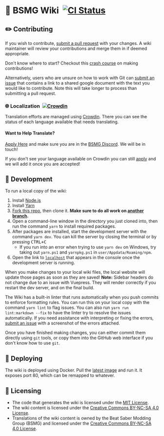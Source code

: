 # 📖 BSMG Wiki &nbsp;[![CI Status](https://github.com/bsmg/wiki/workflows/Wiki%20CI/badge.svg)](https://github.com/bsmg/wiki/actions)
## ✏️ Contributing
If you wish to contribute, [submit a pull request](https://github.com/bsmg/wiki/pulls) with your changes. A wiki maintainer will review your contributions and merge them in if deemed appropriate.  

Don't know where to start? Checkout this [crash course](https://docs.google.com/document/d/1r6IP6l3uo8rc__GxfLkpaToxheeXotdYaKEj3oWB2js/edit?usp=sharing) on making contributions!

Alternatively, users who are unsure on how to work with Git can [submit an issue](https://github.com/bsmg/wiki/issues) that contains a link to a shared google document with the text you would like to contribute. Note this will take longer to process than submitting a pull request.  

### 🌐 Localization &nbsp;[![Crowdin](https://badges.crowdin.net/bsmg-wiki/localized.svg)](https://crowdin.com/project/bsmg-wiki)
Translation efforts are managed using [Crowdin](https://crowdin.com/project/bsmg-wiki).
There you can see the status of each language available that needs translating. 

#### Want to Help Translate?  
[Apply Here](https://forms.gle/e3BqA3poMjESARe76) and make sure you are in the [BSMG Discord](https://discord.gg/beatsabermods). We will be in touch!

If you don't see your language available on Crowdin you can still [apply](https://forms.gle/e3BqA3poMjESARe76) and we will add it once you are accepted!

## 🧪 Development
To run a local copy of the wiki:
1. Install [Node.js](https://nodejs.org/en/download/)
2. Install [Yarn](https://yarnpkg.com/getting-started/install)
3. [Fork this repo](https://guides.github.com/activities/forking/), then clone it. **Make sure to do all work on [another branch](https://help.github.com/en/github/collaborating-with-issues-and-pull-requests/creating-and-deleting-branches-within-your-repository#creating-a-branch).**
4. Open a command-line window in the directory you just cloned into, then run the command `yarn` to install required packages.
5. After packages are installed, start the development server with the command `yarn dev`. You can kill the server by closing the terminal or by pressing <kbd>CTRL+C</kbd>
    * If you run into an error when trying to use `yarn dev` on Windows, try taking out `yarn.ps1` and `yarnpkg.ps1` in `user/Appdata/Roaming/npm`. 
6. Open the link to [`localhost`](http://localhost:8080/) that appears in the console once the development server is running.

When you make changes to your local wiki files, the local website will update those pages as soon as they are saved! **Note:** Sidebar headers do not change due to an issue with Vuepress. They will render correctly if you restart the dev server, and on the final build.

The Wiki has a built-in linter that runs automatically when you push commits to enforce formatting rules. You can run this on your local copy with the command `yarn lint` to flag issues. You can also run `yarn run lint:markdown --fix` to have the linter try to resolve the issues automatically. If you need assistance with interpreting or fixing the errors, [submit an issue](https://github.com/bsmg/wiki/issues) with a screenshot of the errors attached.

Once you have finished making changes, you can either commit them directly using `git` tools, or copy them into the GitHub web interface if you don't know how to use `git`.

## 🚀 Deploying
The wiki is deployed using Docker. Pull the [latest image](https://github.com/bsmg/wiki/packages/54581) and run it. It exposes port 80, which can be remapped to whatever.

## 🔐 Licensing
* The code that generates the wiki is licensed under the [MIT License](https://github.com/bsmg/wiki/blob/master/LICENSE).  
* The wiki content is licensed under the [Creative Commons BY-NC-SA 4.0 License](https://github.com/bsmg/wiki/blob/master/wiki/LICENSE).  
* Translations of the wiki content is owned by the Beat Saber Modding Group (BSMG) and licensed under the [Creative Commons BY-NC-SA 4.0 License](https://github.com/bsmg/wiki/blob/master/wiki/LICENSE).
